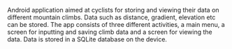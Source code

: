 Android application aimed at cyclists for storing and viewing their data on different mountain climbs. Data such as distance, gradient, elevation etc can be stored. The app consists of three different activities, a main menu, a screen for inputting and saving climb data and a screen for viewing the data. Data is stored in a SQLite database on the device.
